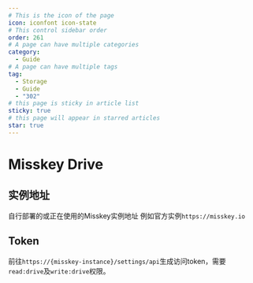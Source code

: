 ```yaml
---
# This is the icon of the page
icon: iconfont icon-state
# This control sidebar order
order: 261
# A page can have multiple categories
category:
  - Guide
# A page can have multiple tags
tag:
  - Storage
  - Guide
  - "302"
# this page is sticky in article list
sticky: true
# this page will appear in starred articles
star: true
---
```


# Misskey Drive

## 实例地址

自行部署的或正在使用的Misskey实例地址
例如官方实例`https://misskey.io`

## Token

前往`https://{misskey-instance}/settings/api`生成访问token，需要`read:drive`及`write:drive`权限。
